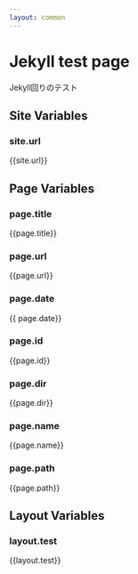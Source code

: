 ```yaml
---
layout: common
---
```


# Jekyll test page

Jekyll回りのテスト

## Site Variables

### site.url

{{site.url}}

## Page Variables

### page.title

{{page.title}}

### page.url

{{page.url}}

### page.date

{{ page.date}}

### page.id

{{page.id}}

### page.dir

{{page.dir}}

### page.name

{{page.name}}

### page.path

{{page.path}}

## Layout Variables

### layout.test

{{layout.test}}